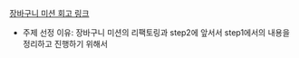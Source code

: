<a href="https://velog.io/@liswktjs/%EC%9A%B0%ED%85%8C%EC%BD%94-%EC%9E%A5%EB%B0%94%EA%B5%AC%EB%8B%88-%EB%AF%B8%EC%85%98-1%EB%8B%A8%EA%B3%84-%EC%A0%95%EB%A6%AC">장바구니 미션 회고 링크</a>

- 주제 선정 이유: 장바구니 미션의 리팩토링과 step2에 앞서서 step1에서의 내용을 정리하고 진행하기 위해서
